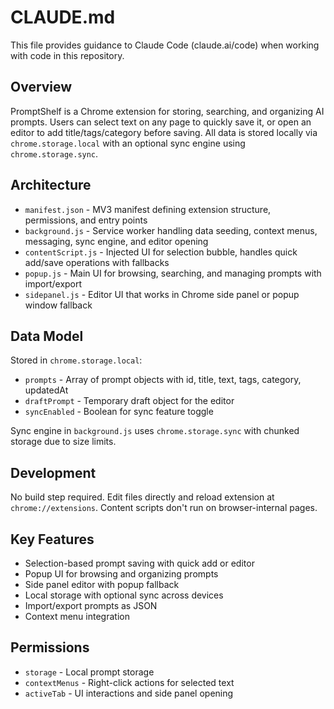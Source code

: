 # CLAUDE.md

This file provides guidance to Claude Code (claude.ai/code) when working with code in this repository.

## Overview

PromptShelf is a Chrome extension for storing, searching, and organizing AI prompts. Users can select text on any page to quickly save it, or open an editor to add title/tags/category before saving. All data is stored locally via `chrome.storage.local` with an optional sync engine using `chrome.storage.sync`.

## Architecture

- `manifest.json` - MV3 manifest defining extension structure, permissions, and entry points
- `background.js` - Service worker handling data seeding, context menus, messaging, sync engine, and editor opening
- `contentScript.js` - Injected UI for selection bubble, handles quick add/save operations with fallbacks
- `popup.js` - Main UI for browsing, searching, and managing prompts with import/export
- `sidepanel.js` - Editor UI that works in Chrome side panel or popup window fallback

## Data Model

Stored in `chrome.storage.local`:
- `prompts` - Array of prompt objects with id, title, text, tags, category, updatedAt
- `draftPrompt` - Temporary draft object for the editor
- `syncEnabled` - Boolean for sync feature toggle

Sync engine in `background.js` uses `chrome.storage.sync` with chunked storage due to size limits.

## Development

No build step required. Edit files directly and reload extension at `chrome://extensions`. Content scripts don't run on browser-internal pages.

## Key Features

- Selection-based prompt saving with quick add or editor
- Popup UI for browsing and organizing prompts
- Side panel editor with popup fallback
- Local storage with optional sync across devices
- Import/export prompts as JSON
- Context menu integration

## Permissions

- `storage` - Local prompt storage
- `contextMenus` - Right-click actions for selected text
- `activeTab` - UI interactions and side panel opening